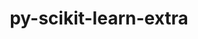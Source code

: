 ---
title: "py-scikit-learn-extra"
layout: cache
categories: [package, develop]
meta: {"versions": ["0.2.0"], "compilers": ["apple-clang@=14.0.0", "apple-clang@=14.0.3", "gcc@=11.3.0", "gcc@=7.3.1"], "oss": ["amzn2", "ubuntu22.04", "ventura"], "platforms": ["darwin", "linux"], "targets": ["aarch64", "ivybridge", "x86_64_v3", "x86_64_v4"], "stacks": ["ml-darwin-aarch64-mps", "ml-linux-x86_64-cpu", "ml-linux-x86_64-cuda", "ml-linux-x86_64-rocm", "root"], "num_specs": 35, "num_specs_by_stack": {"root": 35, "ml-darwin-aarch64-mps": 11, "ml-linux-x86_64-cpu": 12, "ml-linux-x86_64-cuda": 12, "ml-linux-x86_64-rocm": 12}}
spec_details: [{"hash": "n5zjqcxz27zngi4mlc5cfbub26cipsvb", "compiler": "apple-clang@=14.0.0", "versions": ["0.2.0"], "os": "ventura", "platform": "darwin", "target": "aarch64", "variants": ["build_system=python_pip"], "stacks": ["root", "ml-darwin-aarch64-mps"], "size": "-", "tarball": "https://binaries.spack.io/develop/build_cache/darwin-ventura-aarch64/apple-clang-14.0.0/py-scikit-learn-extra-0.2.0/darwin-ventura-aarch64-apple-clang-14.0.0-py-scikit-learn-extra-0.2.0-n5zjqcxz27zngi4mlc5cfbub26cipsvb.spack"}, {"hash": "sahpt6ikwjlhvofpdi3h5x46sf52ktda", "compiler": "apple-clang@=14.0.0", "versions": ["0.2.0"], "os": "ventura", "platform": "darwin", "target": "aarch64", "variants": ["build_system=python_pip"], "stacks": ["root", "ml-darwin-aarch64-mps"], "size": "-", "tarball": "https://binaries.spack.io/develop/build_cache/darwin-ventura-aarch64/apple-clang-14.0.0/py-scikit-learn-extra-0.2.0/darwin-ventura-aarch64-apple-clang-14.0.0-py-scikit-learn-extra-0.2.0-sahpt6ikwjlhvofpdi3h5x46sf52ktda.spack"}, {"hash": "fl3srwhepztfy4gepxplvuqkksnvdztn", "compiler": "apple-clang@=14.0.0", "versions": ["0.2.0"], "os": "ventura", "platform": "darwin", "target": "aarch64", "variants": ["build_system=python_pip"], "stacks": ["root", "ml-darwin-aarch64-mps"], "size": "-", "tarball": "https://binaries.spack.io/develop/build_cache/darwin-ventura-aarch64/apple-clang-14.0.0/py-scikit-learn-extra-0.2.0/darwin-ventura-aarch64-apple-clang-14.0.0-py-scikit-learn-extra-0.2.0-fl3srwhepztfy4gepxplvuqkksnvdztn.spack"}, {"hash": "vo4lkinrvqrgjrme7vfr5clzbwfqj5v4", "compiler": "apple-clang@=14.0.0", "versions": ["0.2.0"], "os": "ventura", "platform": "darwin", "target": "aarch64", "variants": ["build_system=python_pip"], "stacks": ["root", "ml-darwin-aarch64-mps"], "size": "-", "tarball": "https://binaries.spack.io/develop/build_cache/darwin-ventura-aarch64/apple-clang-14.0.0/py-scikit-learn-extra-0.2.0/darwin-ventura-aarch64-apple-clang-14.0.0-py-scikit-learn-extra-0.2.0-vo4lkinrvqrgjrme7vfr5clzbwfqj5v4.spack"}, {"hash": "ywpdvv24ma6mh6gfwezqivpuidyktae3", "compiler": "apple-clang@=14.0.3", "versions": ["0.2.0"], "os": "ventura", "platform": "darwin", "target": "aarch64", "variants": ["build_system=python_pip"], "stacks": ["root", "ml-darwin-aarch64-mps"], "size": "-", "tarball": "https://binaries.spack.io/develop/build_cache/darwin-ventura-aarch64/apple-clang-14.0.3/py-scikit-learn-extra-0.2.0/darwin-ventura-aarch64-apple-clang-14.0.3-py-scikit-learn-extra-0.2.0-ywpdvv24ma6mh6gfwezqivpuidyktae3.spack"}, {"hash": "5ej3rubww6uqvi6oh5n6deartkpefvom", "compiler": "apple-clang@=14.0.3", "versions": ["0.2.0"], "os": "ventura", "platform": "darwin", "target": "aarch64", "variants": ["build_system=python_pip"], "stacks": ["root", "ml-darwin-aarch64-mps"], "size": "-", "tarball": "https://binaries.spack.io/develop/build_cache/darwin-ventura-aarch64/apple-clang-14.0.3/py-scikit-learn-extra-0.2.0/darwin-ventura-aarch64-apple-clang-14.0.3-py-scikit-learn-extra-0.2.0-5ej3rubww6uqvi6oh5n6deartkpefvom.spack"}, {"hash": "k5zaaqswrshrif4ebw7an6v5rxgziv4u", "compiler": "apple-clang@=14.0.3", "versions": ["0.2.0"], "os": "ventura", "platform": "darwin", "target": "aarch64", "variants": ["build_system=python_pip"], "stacks": ["root", "ml-darwin-aarch64-mps"], "size": "-", "tarball": "https://binaries.spack.io/develop/build_cache/darwin-ventura-aarch64/apple-clang-14.0.3/py-scikit-learn-extra-0.2.0/darwin-ventura-aarch64-apple-clang-14.0.3-py-scikit-learn-extra-0.2.0-k5zaaqswrshrif4ebw7an6v5rxgziv4u.spack"}, {"hash": "4tzqj7on65ispn62hghqb7ykizrgwv76", "compiler": "apple-clang@=14.0.3", "versions": ["0.2.0"], "os": "ventura", "platform": "darwin", "target": "aarch64", "variants": ["build_system=python_pip"], "stacks": ["root", "ml-darwin-aarch64-mps"], "size": "-", "tarball": "https://binaries.spack.io/develop/build_cache/darwin-ventura-aarch64/apple-clang-14.0.3/py-scikit-learn-extra-0.2.0/darwin-ventura-aarch64-apple-clang-14.0.3-py-scikit-learn-extra-0.2.0-4tzqj7on65ispn62hghqb7ykizrgwv76.spack"}, {"hash": "a73dysdtwedqy5pg6kmxxxnliz3lfins", "compiler": "apple-clang@=14.0.3", "versions": ["0.2.0"], "os": "ventura", "platform": "darwin", "target": "aarch64", "variants": ["build_system=python_pip"], "stacks": ["root", "ml-darwin-aarch64-mps"], "size": "-", "tarball": "https://binaries.spack.io/develop/build_cache/darwin-ventura-aarch64/apple-clang-14.0.3/py-scikit-learn-extra-0.2.0/darwin-ventura-aarch64-apple-clang-14.0.3-py-scikit-learn-extra-0.2.0-a73dysdtwedqy5pg6kmxxxnliz3lfins.spack"}, {"hash": "g7k2siblgz7hbg2qmobdmgl2f6i4actf", "compiler": "apple-clang@=14.0.3", "versions": ["0.2.0"], "os": "ventura", "platform": "darwin", "target": "aarch64", "variants": ["build_system=python_pip"], "stacks": ["root", "ml-darwin-aarch64-mps"], "size": "-", "tarball": "https://binaries.spack.io/develop/build_cache/darwin-ventura-aarch64/apple-clang-14.0.3/py-scikit-learn-extra-0.2.0/darwin-ventura-aarch64-apple-clang-14.0.3-py-scikit-learn-extra-0.2.0-g7k2siblgz7hbg2qmobdmgl2f6i4actf.spack"}, {"hash": "phnzifw5xaq3rjm4wxh4lypw6ylb6r3c", "compiler": "apple-clang@=14.0.3", "versions": ["0.2.0"], "os": "ventura", "platform": "darwin", "target": "aarch64", "variants": ["build_system=python_pip"], "stacks": ["root", "ml-darwin-aarch64-mps"], "size": "-", "tarball": "https://binaries.spack.io/develop/build_cache/darwin-ventura-aarch64/apple-clang-14.0.3/py-scikit-learn-extra-0.2.0/darwin-ventura-aarch64-apple-clang-14.0.3-py-scikit-learn-extra-0.2.0-phnzifw5xaq3rjm4wxh4lypw6ylb6r3c.spack"}, {"hash": "ge7thh3zrzm7zjxtxvjhaesjtnk74a7z", "compiler": "gcc@=7.3.1", "versions": ["0.2.0"], "os": "amzn2", "platform": "linux", "target": "ivybridge", "variants": ["build_system=python_pip"], "stacks": ["root"], "size": "-", "tarball": "https://binaries.spack.io/develop/build_cache/linux-amzn2-ivybridge/gcc-7.3.1/py-scikit-learn-extra-0.2.0/linux-amzn2-ivybridge-gcc-7.3.1-py-scikit-learn-extra-0.2.0-ge7thh3zrzm7zjxtxvjhaesjtnk74a7z.spack"}, {"hash": "c2ntnocmxywdq6bfz2lhmwg73pn4is4h", "compiler": "gcc@=7.3.1", "versions": ["0.2.0"], "os": "amzn2", "platform": "linux", "target": "ivybridge", "variants": ["build_system=python_pip"], "stacks": ["root"], "size": "-", "tarball": "https://binaries.spack.io/develop/build_cache/linux-amzn2-ivybridge/gcc-7.3.1/py-scikit-learn-extra-0.2.0/linux-amzn2-ivybridge-gcc-7.3.1-py-scikit-learn-extra-0.2.0-c2ntnocmxywdq6bfz2lhmwg73pn4is4h.spack"}, {"hash": "f6v3ls3eboh6b5z2t7thdsedygvly2km", "compiler": "gcc@=7.3.1", "versions": ["0.2.0"], "os": "amzn2", "platform": "linux", "target": "ivybridge", "variants": ["build_system=python_pip"], "stacks": ["root"], "size": "-", "tarball": "https://binaries.spack.io/develop/build_cache/linux-amzn2-ivybridge/gcc-7.3.1/py-scikit-learn-extra-0.2.0/linux-amzn2-ivybridge-gcc-7.3.1-py-scikit-learn-extra-0.2.0-f6v3ls3eboh6b5z2t7thdsedygvly2km.spack"}, {"hash": "ab53rteh7crgxazdj4wlynkobsynrkvh", "compiler": "gcc@=7.3.1", "versions": ["0.2.0"], "os": "amzn2", "platform": "linux", "target": "x86_64_v3", "variants": ["build_system=python_pip"], "stacks": ["root"], "size": "-", "tarball": "https://binaries.spack.io/develop/build_cache/linux-amzn2-x86_64_v3/gcc-7.3.1/py-scikit-learn-extra-0.2.0/linux-amzn2-x86_64_v3-gcc-7.3.1-py-scikit-learn-extra-0.2.0-ab53rteh7crgxazdj4wlynkobsynrkvh.spack"}, {"hash": "j7grgy5qeuqdwyne6cm5q54mi3dpgvya", "compiler": "gcc@=7.3.1", "versions": ["0.2.0"], "os": "amzn2", "platform": "linux", "target": "x86_64_v3", "variants": ["build_system=python_pip"], "stacks": ["root"], "size": "-", "tarball": "https://binaries.spack.io/develop/build_cache/linux-amzn2-x86_64_v3/gcc-7.3.1/py-scikit-learn-extra-0.2.0/linux-amzn2-x86_64_v3-gcc-7.3.1-py-scikit-learn-extra-0.2.0-j7grgy5qeuqdwyne6cm5q54mi3dpgvya.spack"}, {"hash": "ctxdq2c6jcgarogfqelq4qw3lsso7s7e", "compiler": "gcc@=7.3.1", "versions": ["0.2.0"], "os": "amzn2", "platform": "linux", "target": "x86_64_v3", "variants": [], "stacks": ["root"], "size": "-", "tarball": "https://binaries.spack.io/develop/build_cache/linux-amzn2-x86_64_v3/gcc-7.3.1/py-scikit-learn-extra-0.2.0/linux-amzn2-x86_64_v3-gcc-7.3.1-py-scikit-learn-extra-0.2.0-ctxdq2c6jcgarogfqelq4qw3lsso7s7e.spack"}, {"hash": "s2jnm6jozl2nljk6lpkdlkuh5bbshcmt", "compiler": "gcc@=7.3.1", "versions": ["0.2.0"], "os": "amzn2", "platform": "linux", "target": "x86_64_v3", "variants": ["build_system=python_pip"], "stacks": ["root"], "size": "-", "tarball": "https://binaries.spack.io/develop/build_cache/linux-amzn2-x86_64_v3/gcc-7.3.1/py-scikit-learn-extra-0.2.0/linux-amzn2-x86_64_v3-gcc-7.3.1-py-scikit-learn-extra-0.2.0-s2jnm6jozl2nljk6lpkdlkuh5bbshcmt.spack"}, {"hash": "qoglyqw4t7rsnoysdwdixkvlsz7ztj2g", "compiler": "gcc@=7.3.1", "versions": ["0.2.0"], "os": "amzn2", "platform": "linux", "target": "x86_64_v3", "variants": ["build_system=python_pip"], "stacks": ["root"], "size": "-", "tarball": "https://binaries.spack.io/develop/build_cache/linux-amzn2-x86_64_v3/gcc-7.3.1/py-scikit-learn-extra-0.2.0/linux-amzn2-x86_64_v3-gcc-7.3.1-py-scikit-learn-extra-0.2.0-qoglyqw4t7rsnoysdwdixkvlsz7ztj2g.spack"}, {"hash": "6ls5ihkomx5c7kvmuoawlzk56uptsaqc", "compiler": "gcc@=7.3.1", "versions": ["0.2.0"], "os": "amzn2", "platform": "linux", "target": "x86_64_v3", "variants": ["build_system=python_pip"], "stacks": ["root", "ml-linux-x86_64-cpu", "ml-linux-x86_64-cuda", "ml-linux-x86_64-rocm"], "size": "-", "tarball": "https://binaries.spack.io/develop/build_cache/linux-amzn2-x86_64_v3/gcc-7.3.1/py-scikit-learn-extra-0.2.0/linux-amzn2-x86_64_v3-gcc-7.3.1-py-scikit-learn-extra-0.2.0-6ls5ihkomx5c7kvmuoawlzk56uptsaqc.spack"}, {"hash": "4mblnt7hixl7d5jczyejprzp2uvap7ma", "compiler": "gcc@=7.3.1", "versions": ["0.2.0"], "os": "amzn2", "platform": "linux", "target": "x86_64_v3", "variants": ["build_system=python_pip"], "stacks": ["root"], "size": "-", "tarball": "https://binaries.spack.io/develop/build_cache/linux-amzn2-x86_64_v3/gcc-7.3.1/py-scikit-learn-extra-0.2.0/linux-amzn2-x86_64_v3-gcc-7.3.1-py-scikit-learn-extra-0.2.0-4mblnt7hixl7d5jczyejprzp2uvap7ma.spack"}, {"hash": "fqqdnhipb5aqlmzllhvjhtytwmrh6k7x", "compiler": "gcc@=7.3.1", "versions": ["0.2.0"], "os": "amzn2", "platform": "linux", "target": "x86_64_v3", "variants": ["build_system=python_pip"], "stacks": ["root"], "size": "-", "tarball": "https://binaries.spack.io/develop/build_cache/linux-amzn2-x86_64_v3/gcc-7.3.1/py-scikit-learn-extra-0.2.0/linux-amzn2-x86_64_v3-gcc-7.3.1-py-scikit-learn-extra-0.2.0-fqqdnhipb5aqlmzllhvjhtytwmrh6k7x.spack"}, {"hash": "jmswzeebiyw6f4kppvdcod5npqt4nmeu", "compiler": "gcc@=7.3.1", "versions": ["0.2.0"], "os": "amzn2", "platform": "linux", "target": "x86_64_v3", "variants": [], "stacks": ["root"], "size": "-", "tarball": "https://binaries.spack.io/develop/build_cache/linux-amzn2-x86_64_v3/gcc-7.3.1/py-scikit-learn-extra-0.2.0/linux-amzn2-x86_64_v3-gcc-7.3.1-py-scikit-learn-extra-0.2.0-jmswzeebiyw6f4kppvdcod5npqt4nmeu.spack"}, {"hash": "7qouuulu2c2vuthqcbdbyommuhlywwdi", "compiler": "gcc@=7.3.1", "versions": ["0.2.0"], "os": "amzn2", "platform": "linux", "target": "x86_64_v4", "variants": [], "stacks": ["root"], "size": "-", "tarball": "https://binaries.spack.io/develop/build_cache/linux-amzn2-x86_64_v4/gcc-7.3.1/py-scikit-learn-extra-0.2.0/linux-amzn2-x86_64_v4-gcc-7.3.1-py-scikit-learn-extra-0.2.0-7qouuulu2c2vuthqcbdbyommuhlywwdi.spack"}, {"hash": "k2cyxg5qpuerfqadc7253q7slhflhoni", "compiler": "gcc@=11.3.0", "versions": ["0.2.0"], "os": "ubuntu22.04", "platform": "linux", "target": "x86_64_v3", "variants": ["build_system=python_pip"], "stacks": ["root", "ml-linux-x86_64-cpu", "ml-linux-x86_64-cuda", "ml-linux-x86_64-rocm"], "size": "-", "tarball": "https://binaries.spack.io/develop/build_cache/linux-ubuntu22.04-x86_64_v3/gcc-11.3.0/py-scikit-learn-extra-0.2.0/linux-ubuntu22.04-x86_64_v3-gcc-11.3.0-py-scikit-learn-extra-0.2.0-k2cyxg5qpuerfqadc7253q7slhflhoni.spack"}, {"hash": "ti7can26aqvcx3hhq7zs6t2pmgsq3vpz", "compiler": "gcc@=11.3.0", "versions": ["0.2.0"], "os": "ubuntu22.04", "platform": "linux", "target": "x86_64_v3", "variants": ["build_system=python_pip"], "stacks": ["root", "ml-linux-x86_64-cpu", "ml-linux-x86_64-cuda", "ml-linux-x86_64-rocm"], "size": "-", "tarball": "https://binaries.spack.io/develop/build_cache/linux-ubuntu22.04-x86_64_v3/gcc-11.3.0/py-scikit-learn-extra-0.2.0/linux-ubuntu22.04-x86_64_v3-gcc-11.3.0-py-scikit-learn-extra-0.2.0-ti7can26aqvcx3hhq7zs6t2pmgsq3vpz.spack"}, {"hash": "humdywpzp2yrsott77troezch7of3iuk", "compiler": "gcc@=11.3.0", "versions": ["0.2.0"], "os": "ubuntu22.04", "platform": "linux", "target": "x86_64_v3", "variants": ["build_system=python_pip"], "stacks": ["root", "ml-linux-x86_64-cpu", "ml-linux-x86_64-cuda", "ml-linux-x86_64-rocm"], "size": "-", "tarball": "https://binaries.spack.io/develop/build_cache/linux-ubuntu22.04-x86_64_v3/gcc-11.3.0/py-scikit-learn-extra-0.2.0/linux-ubuntu22.04-x86_64_v3-gcc-11.3.0-py-scikit-learn-extra-0.2.0-humdywpzp2yrsott77troezch7of3iuk.spack"}, {"hash": "wpkvid33z7hebxwpbo23a3q24mhch35h", "compiler": "gcc@=11.3.0", "versions": ["0.2.0"], "os": "ubuntu22.04", "platform": "linux", "target": "x86_64_v3", "variants": ["build_system=python_pip"], "stacks": ["root", "ml-linux-x86_64-cpu", "ml-linux-x86_64-cuda", "ml-linux-x86_64-rocm"], "size": "-", "tarball": "https://binaries.spack.io/develop/build_cache/linux-ubuntu22.04-x86_64_v3/gcc-11.3.0/py-scikit-learn-extra-0.2.0/linux-ubuntu22.04-x86_64_v3-gcc-11.3.0-py-scikit-learn-extra-0.2.0-wpkvid33z7hebxwpbo23a3q24mhch35h.spack"}, {"hash": "l7m7zwlb5pwkc6abirvlfdex2lwjxsep", "compiler": "gcc@=11.3.0", "versions": ["0.2.0"], "os": "ubuntu22.04", "platform": "linux", "target": "x86_64_v3", "variants": ["build_system=python_pip"], "stacks": ["root", "ml-linux-x86_64-cpu", "ml-linux-x86_64-cuda", "ml-linux-x86_64-rocm"], "size": "-", "tarball": "https://binaries.spack.io/develop/build_cache/linux-ubuntu22.04-x86_64_v3/gcc-11.3.0/py-scikit-learn-extra-0.2.0/linux-ubuntu22.04-x86_64_v3-gcc-11.3.0-py-scikit-learn-extra-0.2.0-l7m7zwlb5pwkc6abirvlfdex2lwjxsep.spack"}, {"hash": "z6rrt676ntji3wixwfchezb5v65kknz5", "compiler": "gcc@=11.3.0", "versions": ["0.2.0"], "os": "ubuntu22.04", "platform": "linux", "target": "x86_64_v3", "variants": ["build_system=python_pip"], "stacks": ["root", "ml-linux-x86_64-cpu", "ml-linux-x86_64-cuda", "ml-linux-x86_64-rocm"], "size": "-", "tarball": "https://binaries.spack.io/develop/build_cache/linux-ubuntu22.04-x86_64_v3/gcc-11.3.0/py-scikit-learn-extra-0.2.0/linux-ubuntu22.04-x86_64_v3-gcc-11.3.0-py-scikit-learn-extra-0.2.0-z6rrt676ntji3wixwfchezb5v65kknz5.spack"}, {"hash": "fq4u4aidrlaaem6lu5tabkobzioa4coo", "compiler": "gcc@=11.3.0", "versions": ["0.2.0"], "os": "ubuntu22.04", "platform": "linux", "target": "x86_64_v3", "variants": ["build_system=python_pip"], "stacks": ["root", "ml-linux-x86_64-cpu", "ml-linux-x86_64-cuda", "ml-linux-x86_64-rocm"], "size": "-", "tarball": "https://binaries.spack.io/develop/build_cache/linux-ubuntu22.04-x86_64_v3/gcc-11.3.0/py-scikit-learn-extra-0.2.0/linux-ubuntu22.04-x86_64_v3-gcc-11.3.0-py-scikit-learn-extra-0.2.0-fq4u4aidrlaaem6lu5tabkobzioa4coo.spack"}, {"hash": "7a6lltv3emcxcedxfy4qy4sbkgpq57op", "compiler": "gcc@=11.3.0", "versions": ["0.2.0"], "os": "ubuntu22.04", "platform": "linux", "target": "x86_64_v3", "variants": ["build_system=python_pip"], "stacks": ["root", "ml-linux-x86_64-cpu", "ml-linux-x86_64-cuda", "ml-linux-x86_64-rocm"], "size": "-", "tarball": "https://binaries.spack.io/develop/build_cache/linux-ubuntu22.04-x86_64_v3/gcc-11.3.0/py-scikit-learn-extra-0.2.0/linux-ubuntu22.04-x86_64_v3-gcc-11.3.0-py-scikit-learn-extra-0.2.0-7a6lltv3emcxcedxfy4qy4sbkgpq57op.spack"}, {"hash": "6go7cy52cdl3dtw67nynblho7xs5nxga", "compiler": "gcc@=11.3.0", "versions": ["0.2.0"], "os": "ubuntu22.04", "platform": "linux", "target": "x86_64_v3", "variants": ["build_system=python_pip"], "stacks": ["root", "ml-linux-x86_64-cpu", "ml-linux-x86_64-cuda", "ml-linux-x86_64-rocm"], "size": "-", "tarball": "https://binaries.spack.io/develop/build_cache/linux-ubuntu22.04-x86_64_v3/gcc-11.3.0/py-scikit-learn-extra-0.2.0/linux-ubuntu22.04-x86_64_v3-gcc-11.3.0-py-scikit-learn-extra-0.2.0-6go7cy52cdl3dtw67nynblho7xs5nxga.spack"}, {"hash": "agdbsee4bs4kvyarjmt2sb4cpdd3idxt", "compiler": "gcc@=11.3.0", "versions": ["0.2.0"], "os": "ubuntu22.04", "platform": "linux", "target": "x86_64_v3", "variants": ["build_system=python_pip"], "stacks": ["root", "ml-linux-x86_64-cpu", "ml-linux-x86_64-cuda", "ml-linux-x86_64-rocm"], "size": "-", "tarball": "https://binaries.spack.io/develop/build_cache/linux-ubuntu22.04-x86_64_v3/gcc-11.3.0/py-scikit-learn-extra-0.2.0/linux-ubuntu22.04-x86_64_v3-gcc-11.3.0-py-scikit-learn-extra-0.2.0-agdbsee4bs4kvyarjmt2sb4cpdd3idxt.spack"}, {"hash": "i56tjhkhurynihnwflveywifpccbsnqq", "compiler": "gcc@=11.3.0", "versions": ["0.2.0"], "os": "ubuntu22.04", "platform": "linux", "target": "x86_64_v3", "variants": ["build_system=python_pip"], "stacks": ["root", "ml-linux-x86_64-cpu", "ml-linux-x86_64-cuda", "ml-linux-x86_64-rocm"], "size": "-", "tarball": "https://binaries.spack.io/develop/build_cache/linux-ubuntu22.04-x86_64_v3/gcc-11.3.0/py-scikit-learn-extra-0.2.0/linux-ubuntu22.04-x86_64_v3-gcc-11.3.0-py-scikit-learn-extra-0.2.0-i56tjhkhurynihnwflveywifpccbsnqq.spack"}]
---